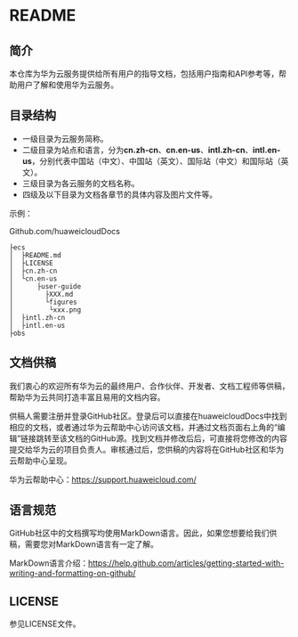 # README<a name="ZH-CN_TOPIC_0142151910"></a>

## 简介<a name="section134961028153911"></a>

本仓库为华为云服务提供给所有用户的指导文档，包括用户指南和API参考等，帮助用户了解和使用华为云服务。

## 目录结构<a name="section10299284119"></a>

-   一级目录为云服务简称。
-   二级目录为站点和语言，分为**cn.zh-cn**、**cn.en-us**、**intl.zh-cn**、**intl.en-us**，分别代表中国站（中文）、中国站（英文）、国际站（中文）和国际站（英文）。
-   三级目录为各云服务的文档名称。
-   四级及以下目录为文档各章节的具体内容及图片文件等。

示例：

Github.com/huaweicloudDocs

```
├ecs
│  ├README.md
│  ├LICENSE
│  ├cn.zh-cn
│  └cn.en-us
│      ├user-guide
│        ├XXX.md
│        └figures
│         └xxx.png
│  ├intl.zh-cn
│  ├intl.en-us
├obs
```

## 文档供稿<a name="section1487012210419"></a>

我们衷心的欢迎所有华为云的最终用户、合作伙伴、开发者、文档工程师等供稿，帮助华为云共同打造丰富且易用的文档内容。

供稿人需要注册并登录GitHub社区。登录后可以直接在huaweicloudDocs中找到相应的文档，或者通过华为云帮助中心访问该文档，并通过文档页面右上角的“编辑”链接跳转至该文档的GitHub源。找到文档并修改后后，可直接将您修改的内容提交给华为云的项目负责人。审核通过后，您供稿的内容将在GitHub社区和华为云帮助中心呈现。

华为云帮助中心：https://support.huaweicloud.com/

## 语言规范<a name="section19476332413"></a>

GitHub社区中的文档撰写均使用MarkDown语言。因此，如果您想要给我们供稿，需要您对MarkDown语言有一定了解。

MarkDown语言介绍：https://help.github.com/articles/getting-started-with-writing-and-formatting-on-github/

## LICENSE<a name="section61898444412"></a>

参见LICENSE文件。

